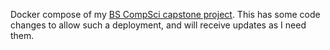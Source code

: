 Docker compose of my [BS CompSci capstone project](https://github.com/foodfetcher/foodfetchers). This has some code changes to allow such a deployment, and will receive updates as I need them.